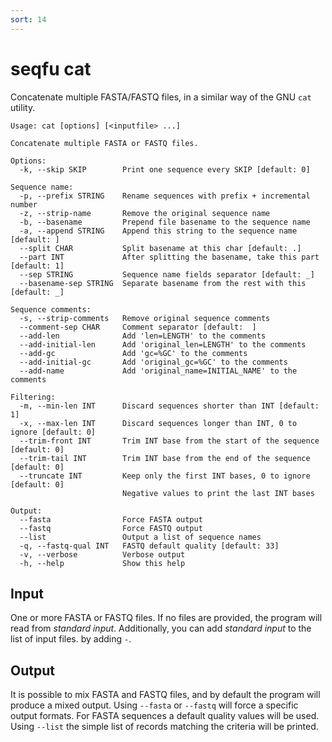 ```yaml
---
sort: 14
---
```

# seqfu cat

Concatenate multiple FASTA/FASTQ files, in a similar way of the GNU `cat` utility.

```text
Usage: cat [options] [<inputfile> ...]

Concatenate multiple FASTA or FASTQ files.

Options:
  -k, --skip SKIP        Print one sequence every SKIP [default: 0]

Sequence name:
  -p, --prefix STRING    Rename sequences with prefix + incremental number
  -z, --strip-name       Remove the original sequence name
  -b, --basename         Prepend file basename to the sequence name
  -a, --append STRING    Append this string to the sequence name [default: ]
  --split CHAR           Split basename at this char [default: .]
  --part INT             After splitting the basename, take this part [default: 1]
  --sep STRING           Sequence name fields separator [default: _]
  --basename-sep STRING  Separate basename from the rest with this [default: _]

Sequence comments:
  -s, --strip-comments   Remove original sequence comments
  --comment-sep CHAR     Comment separator [default:  ]
  --add-len              Add 'len=LENGTH' to the comments
  --add-initial-len      Add 'original_len=LENGTH' to the comments
  --add-gc               Add 'gc=%GC' to the comments
  --add-initial-gc       Add 'original_gc=%GC' to the comments
  --add-name             Add 'original_name=INITIAL_NAME' to the comments

Filtering:
  -m, --min-len INT      Discard sequences shorter than INT [default: 1]
  -x, --max-len INT      Discard sequences longer than INT, 0 to ignore [default: 0]
  --trim-front INT       Trim INT base from the start of the sequence [default: 0]
  --trim-tail INT        Trim INT base from the end of the sequence [default: 0]
  --truncate INT         Keep only the first INT bases, 0 to ignore  [default: 0]
                         Negative values to print the last INT bases

Output:
  --fasta                Force FASTA output
  --fastq                Force FASTQ output
  --list                 Output a list of sequence names 
  -q, --fastq-qual INT   FASTQ default quality [default: 33]
  -v, --verbose          Verbose output
  -h, --help             Show this help
```


## Input

One or more FASTA or FASTQ files. If no files are provided, the program will read from _standard input_. 
Additionally, you can add _standard input_ to the list of input files.
by adding `-`.

## Output
It is possible to mix FASTA and FASTQ files, and by default the program will produce a mixed output. 
Using `--fasta` or `--fastq` will force a specific output formats. For FASTA sequences a default quality values will be used.
Using `--list` the simple list of records matching the criteria will be printed.